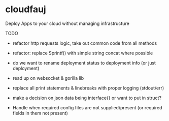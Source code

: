 # cloudfauj
Deploy Apps to your cloud without managing infrastructure

TODO
- refactor http requests logic, take out common code from all methods
- refactor: replace Sprintf() with simple string concat where possible
- do we want to rename deployment status to deployment info (or just deployment)
- read up on websocket & gorilla lib
- replace all print statements & linebreaks with proper logging (stdout/err)

- make a decision on json data being interface{} or want to put in struct?
- Handle when required config files are not supplied/present (or required fields in them not present)
